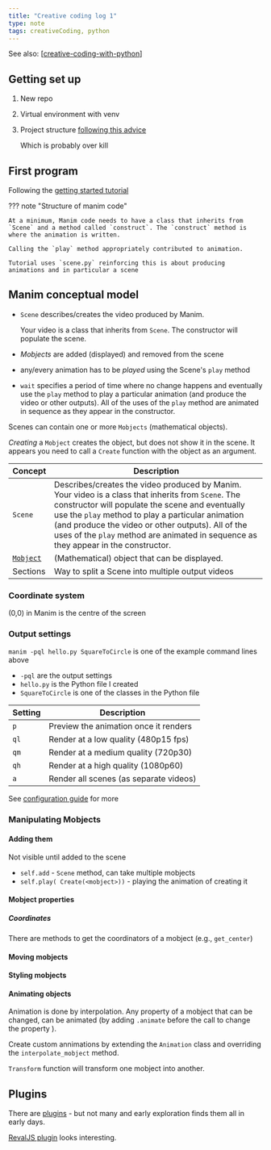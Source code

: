 ```yaml
---
title: "Creative coding log 1"
type: note
tags: creativeCoding, python
---
```


See also: [[creative-coding-with-python]]

## Getting set up

1. New repo
2. Virtual environment with venv
3. Project structure [following this advice](https://packaging.python.org/en/latest/tutorials/packaging-projects/)

    Which is probably over kill

## First program

Following the [getting started tutorial](https://docs.manim.community/en/stable/tutorials/quickstart.html)

??? note "Structure of manim code"

    At a minimum, Manim code needs to have a class that inherits from `Scene` and a method called `construct`. The `construct` method is where the animation is written.

    Calling the `play` method appropriately contributed to animation.

    Tutorial uses `scene.py` reinforcing this is about producing animations and in particular a scene


## Manim conceptual model

- `Scene` describes/creates the video produced by Manim. 

    Your video is a class that inherits from `Scene`. The constructor will populate the scene. 
    
- _Mobjects_ are added (displayed) and removed from the scene 
- any/every animation has to be _played_ using the Scene's `play` method
- `wait` specifies a period of time where no change happens
    and eventually use the `play` method to play a particular animation (and produce the video or other outputs).  All of the uses of the `play` method are animated in sequence as they appear in the constructor.

Scenes can contain one or more `Mobjects` (mathematical objects).

_Creating_ a `Mobject` creates the object, but does not show it in the scene. It appears you need to call a `Create` function with the object as an argument.

| Concept | Description |
| --- | --- |
| `Scene` | Describes/creates the video produced by Manim. Your video is a class that inherits from `Scene`. The constructor will populate the scene and eventually use the `play` method to play a particular animation (and produce the video or other outputs).  All of the uses of the `play` method are animated in sequence as they appear in the constructor. |
| [`Mobject`](https://docs.manim.community/en/stable/tutorials/building_blocks.html#mobjects) | (Mathematical) object that can be displayed. |
| Sections | Way to split a Scene into multiple output videos |

### Coordinate system

(0,0) in Manim is the centre of the screen

### Output settings

`manim -pql hello.py SquareToCircle` is one of the example command lines above

- `-pql` are the output settings
- `hello.py` is the Python file I created
- `SquareToCircle` is one of the classes in the Python file

| Setting | Description |
| --- | --- |
| `p` | Preview the animation once it renders |
| `ql` | Render at a low quality (480p15 fps) |
| `qm` | Render at a medium quality (720p30) |
| `qh` | Render at a high quality (1080p60) |
| `a` | Render all scenes (as separate videos)

See [configuration guide](https://docs.manim.community/en/stable/guides/configuration.html) for more

### Manipulating Mobjects

#### Adding them

Not visible until added to the scene

- `self.add` - `Scene` method, can take multiple mobjects
- `self.play( Create(<mobject>))` - playing the animation of creating it

#### Mobject properties

##### Coordinates

There are methods to get the coordinators of a mobject (e.g., `get_center`)

#### Moving mobjects


#### Styling mobjects

#### Animating objects

Animation is done by interpolation. Any property of a mobject that can be changed, can be animated (by adding `.animate` before the call to change the property ).

Create custom annimations by extending the `Animation` class and overriding the `interpolate_mobject` method.

`Transform` function will transform one mobject into another.

## Plugins

There are [plugins](https://plugins.manim.community/) - but not many and early exploration finds them all in early days.  

[RevalJS plugin](https://pypi.org/project/manim-revealjs/) looks interesting.


[//begin]: # "Autogenerated link references for markdown compatibility"
[creative-coding-with-python]: ../creative-coding-with-python "Creative coding experiments"
[//end]: # "Autogenerated link references"